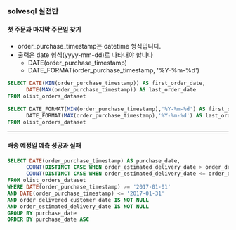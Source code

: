 ### solvesql 실전반 
#### 첫 주문과 마지막 주문일 찾기 
* order_purchase_timestamp는 datetime 형식입니다. 
* 출력은 date 형식(yyyy-mm-dd)로 나타내야 합니다
  * DATE(order_purchase_timestamp) 
  * DATE_FORMAT(order_purchase_timestamp, '%Y-%m-%d') 
```sql
SELECT DATE(MIN(order_purchase_timestamp)) AS first_order_date,
      DATE(MAX(order_purchase_timestamp)) AS last_order_date
FROM olist_orders_dataset 

SELECT DATE_FORMAT(MIN(order_purchase_timestamp),'%Y-%m-%d') AS first_order_date,
      DATE_FORMAT(MAX(order_purchase_timestamp),'%Y-%m-%d') AS last_order_date
FROM olist_orders_dataset 
```
------------------------------------------
#### 배송 예정일 예측 성공과 실패
```sql
SELECT DATE(order_purchase_timestamp) AS purchase_date,
      COUNT(DISTINCT CASE WHEN order_estimated_delivery_date > order_delivered_customer_date THEN order_id END) AS success,
      COUNT(DISTINCT CASE WHEN order_estimated_delivery_date <= order_delivered_customer_date THEN order_id END) AS fail 
FROM olist_orders_dataset
WHERE DATE(order_purchase_timestamp) >= '2017-01-01'
AND DATE(order_purchase_timestamp) <= '2017-01-31'
AND order_delivered_customer_date IS NOT NULL 
AND order_estimated_delivery_date IS NOT NULL
GROUP BY purchase_date 
ORDER BY purchase_date ASC
```
